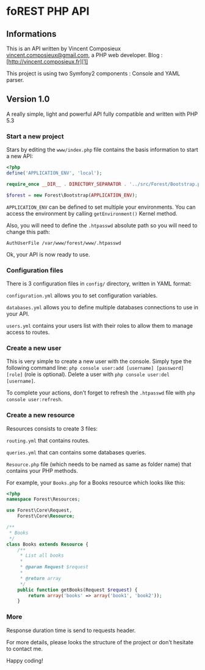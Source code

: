 foREST PHP API
==============

Informations
------------

This is an API written by Vincent Composieux <vincent.composieux@gmail.com>, a PHP web developer.
Blog : [http://vincent.composieux.fr][1]

This project is using two Symfony2 components : Console and YAML parser.

Version 1.0
-----------

A really simple, light and powerful API fully compatible and written with PHP 5.3

### Start a new project

Stars by editing the `www/index.php` file contains the basis information to start a new API:

```php
<?php
define('APPLICATION_ENV', 'local');

require_once __DIR__ . DIRECTORY_SEPARATOR . '../src/Forest/Bootstrap.php';

$forest = new Forest\Bootstrap(APPLICATION_ENV);
```

`APPLICATION_ENV` can be defined to set multiple your environments. You can access the environment by calling `getEnvironment()` Kernel method.

Also, you will need to define the `.htpasswd` absolute path so you will need to change this path:

`AuthUserFile /var/www/forest/www/.htpasswd`

Ok, your API is now ready to use.

### Configuration files

There is 3 configuration files in `config/` directory, written in YAML format:

`configuration.yml` allows you to set configuration variables.

`databases.yml` allows you to define multiple databases connections to use in your API.

`users.yml` contains your users list with their roles to allow them to manage access to routes.

### Create a new user

This is very simple to create a new user with the console.
Simply type the following command line: `php console user:add [username] [password] [role]` (role is optional).
Delete a user with `php console user:del [username]`.

To complete your actions, don't forget to refresh the `.htpasswd` file with `php console user:refresh`.

### Create a new resource

Resources consists to create 3 files:

`routing.yml` that contains routes.

`queries.yml` that can contains some databases queries.

`Resource.php` file (which needs to be named as same as folder name) that contains your PHP methods.

For example, your `Books.php` for a Books resource which looks like this:

```php
<?php
namespace Forest\Resources;

use Forest\Core\Request,
    Forest\Core\Resource;

/**
 * Books
 */
class Books extends Resource {
    /**
     * List all books
     * 
     * @param Request $request
     * 
     * @return array
     */
    public function getBooks(Request $request) {
        return array('books' => array('book1', 'book2'));
    }
```

### More

Response duration time is send to requests header.

For more details, please looks the structure of the project or don't hesitate to contact me.

Happy coding!

[1]: http://vincent.composieux.fr